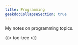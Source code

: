```yaml
---
title: Programming
geekdocCollapseSection: true
---
```


My notes on programming topics.

{{< toc-tree >}}
